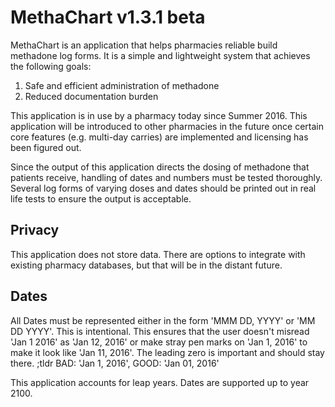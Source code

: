 # MethaChart v1.3.1 beta
MethaChart is an application that helps pharmacies reliable build methadone log forms. It is a
simple and lightweight system that achieves the following goals:

1. Safe and efficient administration of methadone
2. Reduced documentation burden

This application is in use by a pharmacy today since Summer 2016. This application will be introduced to
other pharmacies in the future once certain core features (e.g. multi-day carries) are implemented and
licensing has been figured out.

Since the output of this application directs the dosing of methadone that patients receive, handling
of dates and numbers must be tested thoroughly. Several log forms of varying doses and dates should be
printed out in real life tests to ensure the output is acceptable.

## Privacy
This application does not store data. There are options to integrate with existing pharmacy databases,
but that will be in the distant future.

## Dates
All Dates must be represented either in the form 'MMM DD, YYYY' or 'MM DD YYYY'. This is 
intentional. This ensures that the user doesn't misread 'Jan 1 2016' as 'Jan 12, 2016' or make
stray pen marks on 'Jan 1, 2016' to make it look like 'Jan 11, 2016'. The leading zero is
important and should stay there.
;tldr
BAD: 'Jan 1, 2016',
GOOD: 'Jan 01, 2016'

This application accounts for leap years.
Dates are supported up to year 2100.